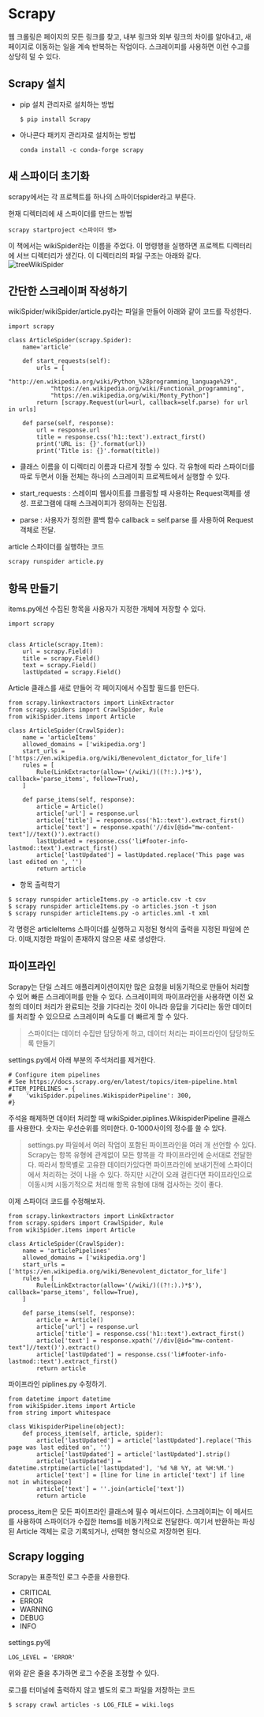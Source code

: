 # Scrapy
웹 크롤링은 페이지의 모든 링크를 찾고, 내부 링크와 외부 링크의 차이를 알아내고, 새 페이지로 이동하는 일을 계속 반복하는 작업이다.
스크레이피를 사용하면 이런 수고를 상당히 덜 수 있다.

## Scrapy 설치 
* pip 설치 관리자로 설치하는 방법
    ```{}
    $ pip install Scrapy 
    ```
* 아나콘다 패키지 관리자로 설치하는 방법
    ```{}
    conda install -c conda-forge scrapy
    ```

## 새 스파이더 초기화
scrapy에서는 각 프로젝트를 하나의 스파이더spider라고 부른다. 

현재 디렉터리에 새 스파이더를 만드는 방법
```{}
scrapy startproject <스파이더 명>
```
이 책에서는 wikiSpider라는 이름을 주었다.
이 명령행을 실행하면 프로젝트 디렉터리에 서브 디렉터리가 생긴다. 이 디렉터리의 파일 구조는 아래와 같다.
![treeWikiSpider](https://user-images.githubusercontent.com/54613024/137235002-1977eb31-d65a-40ab-80fe-4a6159cf25bc.png)


## 간단한 스크레이퍼 작성하기
wikiSpider/wikiSpider/article.py라는 파일을 만들어 아래와 같이 코드를 작성한다.
```
import scrapy

class ArticleSpider(scrapy.Spider):
    name='article'

    def start_requests(self):
        urls = [
            "http://en.wikipedia.org/wiki/Python_%28programming_language%29",
            "https://en.wikipedia.org/wiki/Functional_programming",
            "https://en.wikipedia.org/wiki/Monty_Python"]
        return [scrapy.Request(url=url, callback=self.parse) for url in urls]

    def parse(self, response):
        url = response.url
        title = response.css('h1::text').extract_first()
        print('URL is: {}'.format(url))
        print('Title is: {}'.format(title))
```

* 클래스 이름을 이 디렉터리 이름과 다르게 정할 수 있다. 각 유형에 따라 스파이더를 따로 두면서 이들 전체는 하나의 스크레이피 프로젝트에서 실행할 수 있다.

* start_requests :  스레이피 웹사이트를 크롤링할 때 사용하는 Request객체를 생성. 프로그램에 대해 스크레이피가 정의하는 진입점.

* parse : 사용자가 정의한 콜백 함수 callback = self.parse 를 사용하여 Request 객체로 전달.



article 스파이더를 실행하는 코드
```python
scrapy runspider article.py
```

## 항목 만들기
items.py에선 수집된 항목을 사용자가 지정한 개체에 저장할 수 있다.

```
import scrapy


class Article(scrapy.Item):
    url = scrapy.Field()
    title = scrapy.Field()
    text = scrapy.Field()
    lastUpdated = scrapy.Field()

```

Article 클래스를 새로 만들어 각 페이지에서 수집할 필드를 만든다.

```
from scrapy.linkextractors import LinkExtractor
from scrapy.spiders import CrawlSpider, Rule
from wikiSpider.items import Article

class ArticleSpider(CrawlSpider):
    name = 'articleItems'
    allowed_domains = ['wikipedia.org']
    start_urls = ['https://en.wikipedia.org/wiki/Benevolent_dictator_for_life']
    rules = [
        Rule(LinkExtractor(allow='(/wiki/)((?!:).)*$'), callback='parse_items', follow=True),
    ]

    def parse_items(self, response):
        article = Article()
        article['url'] = response.url
        article['title'] = response.css('h1::text').extract_first()
        article['text'] = response.xpath('//div[@id="mw-content-text"]//text()').extract()
        lastUpdated = response.css('li#footer-info-lastmod::text').extract_first()
        article['lastUpdated'] = lastUpdated.replace('This page was last edited on ', '')
        return article
```



* 항목 출력학기
```
$ scrapy runspider articleItems.py -o article.csv -t csv
$ scrapy runspider articleItems.py -o articles.json -t json
$ scrapy runspider articleItems.py -o articles.xml -t xml
```
각 명령은 articleItems 스파이더를 실행하고 지정된 형식의 출력을 지정된 파일에 쓴다. 이때,지정한 파일이 존재하지 않으몬 새로 생성한다.

## 파이프라인
Scrapy는 단일 스레드 애플리케이션이지만 많은 요청을 비동기적으로 만들어 처리할 수 있어 빠른 스크레이퍼를 만들 수 있다. 
스크레이피의 파이프라인을 사용하면 이전 요청의 데이터 처리가 완료되는 것을 기다리는 것이 아니라 응답을 기다리는 동안 데이터를 처리할 수 있으므로 스크레이퍼 속도를 더 빠르게 할 수 있다. 

> 스파이더는 데이터 수집만 담당하게 하고, 데이터 처리는 파이프라인이 담당하도록 만들기


settings.py에서 아래 부분의 주석처리를 제거한다.
```
# Configure item pipelines
# See https://docs.scrapy.org/en/latest/topics/item-pipeline.html
#ITEM_PIPELINES = {
#    'wikiSpider.pipelines.WikispiderPipeline': 300,
#}
```
주석을 해제하면 데이터 처리할 때 wikiSpider.piplines.WikispiderPipeline 클래스를 사용한다. 숫자는 우선순위를 의미한다. 0-1000사이의 정수를 쓸 수 있다.

> settings.py 파일에서 여러 작업이 포함된 파이프라인을 여러 개 선언할 수 있다. Scrapy는 항목 유형에 관계없이 모든 항목을 각 파이프라인에 순서대로 전달한다. 따라서 항목별로 고유한 데이터가있다면 파이프라인에 보내기전에 스파이더에서 처리하는 것이 나을 수 있다. 하지만 시간이 오래 걸린다면 파이프라인으로 이동시켜 시동기적으로 처리해 항목 유형에 대해 검사하는 것이 좋다. 

이제 스파이더 코드를 수정해보자.
```
from scrapy.linkextractors import LinkExtractor
from scrapy.spiders import CrawlSpider, Rule
from wikiSpider.items import Article

class ArticleSpider(CrawlSpider):
    name = 'articlePipelines'
    allowed_domains = ['wikipedia.org']
    start_urls = ['https://en.wikipedia.org/wiki/Benevolent_dictator_for_life']
    rules = [
        Rule(LinkExtractor(allow='(/wiki/)((?!:).)*$'), callback='parse_items', follow=True),
    ]

    def parse_items(self, response):
        article = Article()
        article['url'] = response.url
        article['title'] = response.css('h1::text').extract_first()
        article['text'] = response.xpath('//div[@id="mw-content-text"]//text()').extract()
        article['lastUpdated'] = response.css('li#footer-info-lastmod::text').extract_first()
        return article
```

파이프라인 piplines.py 수정하기. 
```
from datetime import datetime
from wikiSpider.items import Article
from string import whitespace

class WikispiderPipeline(object):
    def process_item(self, article, spider):
        article['lastUpdated'] = article['lastUpdated'].replace('This page was last edited on', '')
        article['lastUpdated'] = article['lastUpdated'].strip()
        article['lastUpdated'] = datetime.strptime(article['lastUpdated'], '%d %B %Y, at %H:%M.')
        article['text'] = [line for line in article['text'] if line not in whitespace]
        article['text'] = ''.join(article['text'])
        return article
```

process_item은 모든 파이프라인 클래스에 필수 메서드이다. 스크레이피는 이  메서드를 사용하여 스파이더가 수집한 Items를 비동기적으로 전달한다. 여기서 반환하는 파싱된 Article 객체는 로긍 기록되거나, 선택한 형식으로 저장하면 된다.


## Scrapy logging

Scrapy는 표준적인 로그 수준을 사용한다.
* CRITICAL
* ERROR
* WARNING
* DEBUG
* INFO

settings.py에 
```
LOG_LEVEL = 'ERROR'
```
위와 같은 줄을 추가하면 로그 수준을 조정할 수 있다.

로그를 터미널에 출력하지 않고 별도의 로그 파일을 저장하는 코드
```
$ scrapy crawl articles -s LOG_FILE = wiki.logs
```